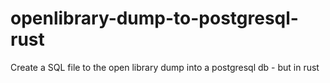 # openlibrary-dump-to-postgresql-rust
Create a SQL file to the open library dump into a postgresql db - but in rust
